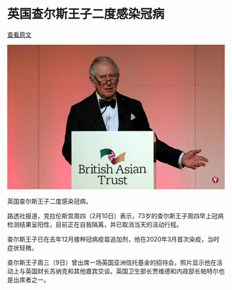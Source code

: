 # 英国查尔斯王子二度感染冠病

[查看原文](https://www.zaobao.com/realtime/world/story20220210-1241413)

![img](01.assets/2022-02-10t121346z1805588157rc2lgs9fgc44457242_0.jpg)

英国查尔斯王子二度感染冠病。

路透社报道，克拉伦斯宫周四（2月10日）表示，73岁的查尔斯王子周四早上冠病检测结果呈阳性，目前正在自我隔离，并已取消当天的活动行程。

查尔斯王子已在去年12月接种冠病疫苗追加剂，他在2020年3月首次染疫，当时症状轻微。

查尔斯王子周三（9日）曾出席一场英国亚洲信托基金的招待会，照片显示他在活动上与英国财长苏纳克和其他嘉宾交谈。英国卫生部长贾维德和内政部长帕特尔也是出席者之一。